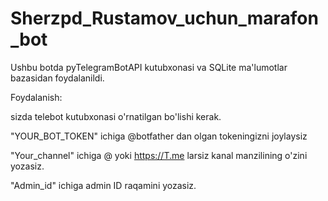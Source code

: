 # Sherzpd_Rustamov_uchun_marafon_bot
Ushbu botda pyTelegramBotAPI kutubxonasi va SQLite ma'lumotlar bazasidan foydalanildi.

Foydalanish:

sizda telebot kutubxonasi o'rnatilgan bo'lishi kerak.

"YOUR_BOT_TOKEN" ichiga @botfather dan olgan tokeningizni joylaysiz

"Your_channel" ichiga @ yoki https://T.me larsiz kanal manzilining o'zini yozasiz.

"Admin_id" ichiga admin ID raqamini yozasiz.
